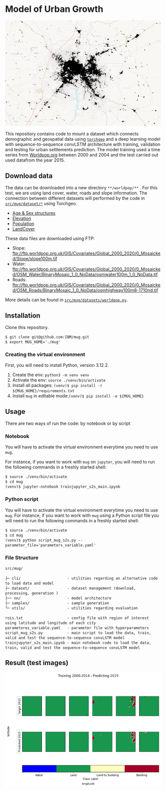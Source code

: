 # Model of Urban Growth

![](https://github.com/IBM/mug/blob/867ab0498df9dd85be74ef8acad9c264478f8f78/assets/ug.gif)


This repository contains code to mount a dataset which connects demographic and geospatial data using [`torchgeo`](https://github.com/microsoft/torchgeo) and a deep learning model with sequence-to-sequence convLSTM architecture with training, validation and testing for urban settlements prediction. The model training used a time series from [Worldpop.org](https://www.worldpop.org/) between 2000 and 2004 and the test carried out used datafrom the year 2015.


## Download data

The data can be downloaded into a new directory `**/worldpop/**` . For this test, we are using land cover, water, roads and slope information. The connection between different datasets will performed by the code in [`src/mug/dataset/*`](https://github.com/IBM/mug/blob/main/src/mug/datasets) using Torchgeo.

* [Age & Sex structures](https://hub.worldpop.org/project/categories?id=8)
* [Elevation](https://hub.worldpop.org/geodata/listing?id=58)
* [Population](https://hub.worldpop.org/project/categories?id=3)
* [LandCover](https://hub.worldpop.org/geodata/listing?id=60)

These data files are downloaded using FTP:

* Slope: ftp://ftp.worldpop.org.uk/GIS/Covariates/Global_2000_2020/0_Mosaicked/Slope/slope100m.tif
* Water: ftp://ftp.worldpop.org.uk/GIS/Covariates/Global_2000_2020/0_Mosaicked/OSM_Water/BinaryMosaic_1_0_NoData/osmwater100m_1_0_NoData.tif
* Roads: ftp://ftp.worldpop.org.uk/GIS/Covariates/Global_2000_2020/0_Mosaicked/OSM_Roads/BinaryMosaic_1_0_NoData/osmhighway100m8-1710nd.tif

More details can be found in [`src/mug/datasets/worldpop.py`](https://github.com/IBM/mug/blob/main/src/mug/datasets/worldpop.py).


## Installation

Clone this repository.
```shell
$ git clone git@github.com:IBM/mug.git
$ export MUG_HOME='./mug'
```
### Creating the virtual environment

First, you will need to install Python, version 3.12.2.

1. Create the env: `python3 -m venv venv`
2. Activate the env: `source ./venv/bin/activate`
3. Install all packages: `(venv)$ pip install -r ${MUG_HOME}/requirements.txt`
4. Install `mug` in editable mode:`(venv)$ pip install -e ${MUG_HOME}`


## Usage

There are two ways of run the code: by notebook or by script

### Notebook
You will have to activate the virtual environment everytime you need to use `mug`. 

For instance, if you want to work with `mug` on `jupyter`, you will need to run the following commands in a freshly started shell:
```shell
$ source ./venv/bin/activate
$ cd mug
(venv)$ jupyter-notebook trainjupyter_s2s_main.ipynb
```

### Python script

You will have to activate the virtual environment everytime you need to use `mug`. For instance, if you want to work with `mug` using a Python script file you will need to run the following commands in a freshly started shell:
```shell
$ source ./venv/bin/activate
$ cd mug
(venv)$ python script_mug_s2s.py --parameter_file='parameters_variable.yaml'
```


### File Structure

```
src/mug/            

├─ cli/                     - utilities regarding an alternative code to load data and model 
├─ dataset/                 - dataset management (download, processing, generation )
├── nn/                     - model architecture
├─ samples/                 - sample generation
└─ utils/                   - utilities regarding evaluation

rois.txt                    - config file with region of interest using latitude and longitude of each city      
parameteres_variable.yaml   - parameter file with hyperparameters
script_mug_s2s.py           - main script to load the data, train, valid and test the sequence-to-sequence convLSTM model 
trainjupyter_s2s_main.ipynb - main notebook code to load the data, train, valid and test the sequence-to-sequence convLSTM model 
```

## Result (test images)

![](https://github.com/IBM/mug/blob/867ab0498df9dd85be74ef8acad9c264478f8f78/assets/result_graphic.png)
